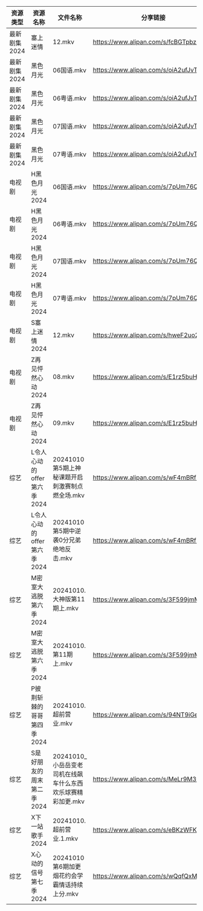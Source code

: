| 资源类型     | 资源名称               | 文件名称                                 | 分享链接                                 | 更新时间                |
| -------- | ------------------ | ------------------------------------ | ------------------------------------ | ------------------- |
| 最新剧集2024 | 塞上迷情               | 12.mkv                               | https://www.alipan.com/s/fcBGTpbzc1K | 2024-10-10 18:10:38 |
| 最新剧集2024 | 黑色月光               | 06国语.mkv                             | https://www.alipan.com/s/oiA2ufJvTL8 | 2024-10-10 18:10:52 |
| 最新剧集2024 | 黑色月光               | 06粤语.mkv                             | https://www.alipan.com/s/oiA2ufJvTL8 | 2024-10-10 18:10:52 |
| 最新剧集2024 | 黑色月光               | 07国语.mkv                             | https://www.alipan.com/s/oiA2ufJvTL8 | 2024-10-10 18:10:52 |
| 最新剧集2024 | 黑色月光               | 07粤语.mkv                             | https://www.alipan.com/s/oiA2ufJvTL8 | 2024-10-10 18:10:51 |
| 电视剧      | H黑色月光2024          | 06国语.mkv                             | https://www.alipan.com/s/7pUm76Qoqso | 2024-10-10 18:05:56 |
| 电视剧      | H黑色月光2024          | 06粤语.mkv                             | https://www.alipan.com/s/7pUm76Qoqso | 2024-10-10 18:05:55 |
| 电视剧      | H黑色月光2024          | 07国语.mkv                             | https://www.alipan.com/s/7pUm76Qoqso | 2024-10-10 18:05:55 |
| 电视剧      | H黑色月光2024          | 07粤语.mkv                             | https://www.alipan.com/s/7pUm76Qoqso | 2024-10-10 18:05:55 |
| 电视剧      | S塞上迷情2024          | 12.mkv                               | https://www.alipan.com/s/hweF2uo2WDH | 2024-10-10 18:06:49 |
| 电视剧      | Z再见怦然心动2024        | 08.mkv                               | https://www.alipan.com/s/E1rz5buHYSs | 2024-10-10 19:07:23 |
| 电视剧      | Z再见怦然心动2024        | 09.mkv                               | https://www.alipan.com/s/E1rz5buHYSs | 2024-10-10 19:07:22 |
| 综艺       | L令人心动的offer第六季2024 | 20241010第5期上神秘课题开启刺激赛制点燃全场.mkv       | https://www.alipan.com/s/wF4mBRf7vAS | 2024-10-10 18:08:11 |
| 综艺       | L令人心动的offer第六季2024 | 20241010第5期中逆袭0分兄弟绝地反击.mkv           | https://www.alipan.com/s/wF4mBRf7vAS | 2024-10-10 18:08:11 |
| 综艺       | M密室大逃脱第六季2024      | 20241010.大神版第11期上.mkv                | https://www.alipan.com/s/3F599jmMJTn | 2024-10-10 18:08:19 |
| 综艺       | M密室大逃脱第六季2024      | 20241010.第11期上.mkv                   | https://www.alipan.com/s/3F599jmMJTn | 2024-10-10 18:08:19 |
| 综艺       | P披荆斩棘的哥哥第四季2024    | 20241010.超前营业.mkv                    | https://www.alipan.com/s/94NT9iGe94e | 2024-10-10 18:08:39 |
| 综艺       | S是好朋友的周末第二季2024    | 20241010_小岳岳变老司机在线飙车什么东西欢乐球赛精彩加更.mkv | https://www.alipan.com/s/MeLr9M3vuvt | 2024-10-10 18:08:56 |
| 综艺       | X下一站歌手2024         | 20241010.超前营业.1.mkv                  | https://www.alipan.com/s/eBKzWFKqm82 | 2024-10-10 18:09:24 |
| 综艺       | X心动的信号第七季2024      | 20241010第6期加更烟花约会学霸情话持续上分.mkv        | https://www.alipan.com/s/wQqfQxMS8Sx | 2024-10-10 18:09:34 |
